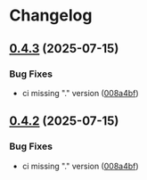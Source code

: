 # Changelog

## [0.4.3](https://github.com/tansu-io/tansu/compare/v0.4.2...v0.4.3) (2025-07-15)


### Bug Fixes

* ci missing "." version ([008a4bf](https://github.com/tansu-io/tansu/commit/008a4bff1a86b5736d9e1c4433220a76b39a8f28))

## [0.4.2](https://github.com/tansu-io/tansu/compare/tansu-model-v0.4.1...tansu-model-v0.4.2) (2025-07-15)


### Bug Fixes

* ci missing "." version ([008a4bf](https://github.com/tansu-io/tansu/commit/008a4bff1a86b5736d9e1c4433220a76b39a8f28))
